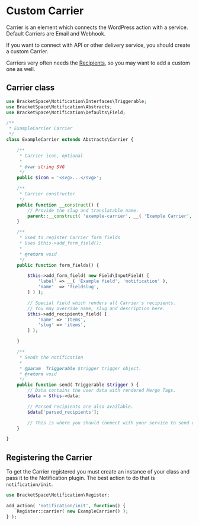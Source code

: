 # Custom Carrier

Carrier is an element which connects the WordPress action with a service. Default Carriers are Email and Webhook.

If you want to connect with API or other delivery service, you should create a custom Carrier.

Carriers very often needs the [Recipients](../recipients/custom-recipient.md), so you may want to add a custom one as well.

## Carrier class

```php
use BracketSpace\Notification\Interfaces\Triggerable;
use BracketSpace\Notification\Abstracts;
use BracketSpace\Notification\Defaults\Field;

/**
 * ExampleCarrier Carrier
 */
class ExampleCarrier extends Abstracts\Carrier {

	/**
	 * Carrier icon, optional
	 *
	 * @var string SVG
	 */
	public $icon = '<svg>...</svg>';

	/**
	 * Carrier constructor
	 */
	public function __construct() {
		// Provide the slug and translatable name.
		parent::__construct( 'example-carrier', __( 'Example Carrier', 'textdomain' ) );
	}

	/**
	 * Used to register Carrier form fields
	 * Uses $this->add_form_field();
	 *
	 * @return void
	 */
	public function form_fields() {

		$this->add_form_field( new Field\InputField( [
			'label' => __( 'Example field', 'notification' ),
			'name'  => 'fieldslug',
		] ) );

		// Special field which renders all Carrier's recipients.
		// You may override name, slug and description here.
		$this->add_recipients_field( [
			'name' => 'Items',
			'slug' => 'items',
		] );

	}

	/**
	 * Sends the notification
	 *
	 * @param  Triggerable $trigger trigger object.
	 * @return void
	 */
	public function send( Triggerable $trigger ) {
		// Data contains the user data with rendered Merge Tags.
		$data = $this->data;

		// Parsed recipients are also available.
		$data['parsed_recipients'];

		// This is where you should connect with your service to send out the Notifiation.
	}

}
```

## Registering the Carrier

To get the Carrier registered you must create an instance of your class and pass it to the Notification plugin. The best action to do that is `notification/init`.

```php
use BracketSpace\Notification\Register;

add_action( 'notification/init', function() {
    Register::carrier( new ExampleCarrier() );
} );
```
